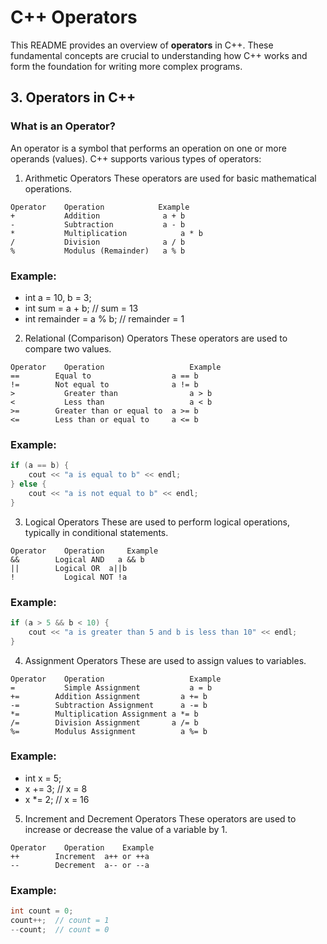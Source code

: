 # C++ Operators
This README provides an overview of **operators** in C++. These fundamental concepts are crucial to understanding how C++ works and form the foundation for writing more complex programs.

## 3. Operators in C++

### What is an Operator?
An operator is a symbol that performs an operation on one or more operands (values). C++ supports various types of operators:

1. Arithmetic Operators
These operators are used for basic mathematical operations.
```
Operator	Operation	         Example
+	        Addition	          a + b
-	        Subtraction	          a - b
*	        Multiplication	          a * b
/	        Division	          a / b
%	        Modulus (Remainder)	  a % b
```

### Example:
- int a = 10, b = 3;
- int sum = a + b;       // sum = 13
- int remainder = a % b; // remainder = 1

2. Relational (Comparison) Operators
These operators are used to compare two values.
```
Operator	Operation	                Example
==	      Equal to	                a == b
!=	      Not equal to	            a != b
>	        Greater than	            a > b
<	        Less than	                a < b
>=	      Greater than or equal to	a >= b
<=	      Less than or equal to	    a <= b
```

### Example:
```cpp
if (a == b) {
    cout << "a is equal to b" << endl;
} else {
    cout << "a is not equal to b" << endl;
}
```

3. Logical Operators
These are used to perform logical operations, typically in conditional statements.
```
Operator	Operation	  Example
&&	      Logical AND	a && b
||        Logical OR  a||b
!	        Logical NOT	!a
```

### Example:
```cpp
if (a > 5 && b < 10) {
    cout << "a is greater than 5 and b is less than 10" << endl;
}
```

4. Assignment Operators
These are used to assign values to variables.
```
Operator	Operation	                Example
=	        Simple Assignment	        a = b
+=	      Addition Assignment	      a += b
-=	      Subtraction Assignment	  a -= b
*=	      Multiplication Assignment	a *= b
/=	      Division Assignment     	a /= b
%=	      Modulus Assignment	      a %= b
```

### Example:
- int x = 5;
- x += 3;  // x = 8
- x *= 2;  // x = 16

5. Increment and Decrement Operators
These operators are used to increase or decrease the value of a variable by 1.
```
Operator	Operation	 Example
++	      Increment	 a++ or ++a
--	      Decrement	 a-- or --a
```

### Example:
```cpp
int count = 0;
count++;  // count = 1
--count;  // count = 0
```
